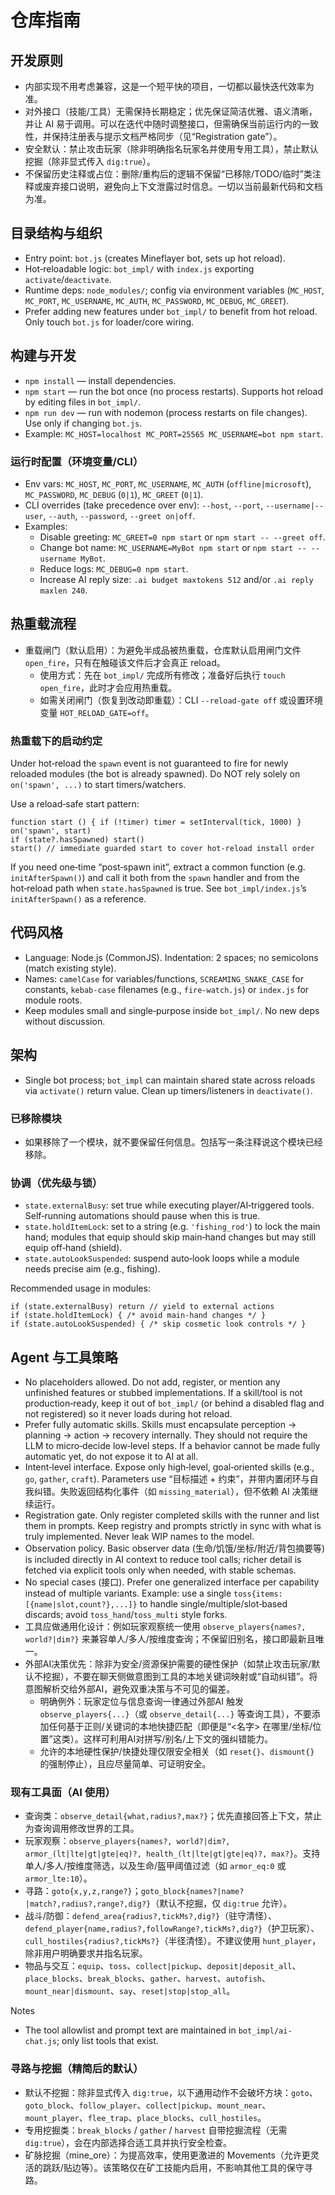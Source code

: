 # 仓库指南

## 开发原则
- 内部实现不用考虑兼容，这是一个短平快的项目，一切都以最快迭代效率为准。
- 对外接口（技能/工具）无需保持长期稳定；优先保证简洁优雅、语义清晰，并让 AI 易于调用。可以在迭代中随时调整接口，但需确保当前运行内的一致性，并保持注册表与提示文档严格同步（见“Registration gate”）。
- 安全默认：禁止攻击玩家（除非明确指名玩家名并使用专用工具），禁止默认挖掘（除非显式传入 `dig:true`）。
- 不保留历史注释或占位：删除/重构后的逻辑不保留“已移除/TODO/临时”类注释或废弃接口说明，避免向上下文泄露过时信息。一切以当前最新代码和文档为准。

## 目录结构与组织
- Entry point: `bot.js` (creates Mineflayer bot, sets up hot reload).
- Hot‑reloadable logic: `bot_impl/` with `index.js` exporting `activate`/`deactivate`.
- Runtime deps: `node_modules/`; config via environment variables (`MC_HOST`, `MC_PORT`, `MC_USERNAME`, `MC_AUTH`, `MC_PASSWORD`, `MC_DEBUG`, `MC_GREET`).
- Prefer adding new features under `bot_impl/` to benefit from hot reload. Only touch `bot.js` for loader/core wiring.

## 构建与开发
- `npm install` — install dependencies.
- `npm start` — run the bot once (no process restarts). Supports hot reload by editing files in `bot_impl/`.
- `npm run dev` — run with nodemon (process restarts on file changes). Use only if changing `bot.js`.
- Example: `MC_HOST=localhost MC_PORT=25565 MC_USERNAME=bot npm start`.

### 运行时配置（环境变量/CLI）
- Env vars: `MC_HOST`, `MC_PORT`, `MC_USERNAME`, `MC_AUTH` (`offline|microsoft`), `MC_PASSWORD`, `MC_DEBUG` (`0|1`), `MC_GREET` (`0|1`).
- CLI overrides (take precedence over env): `--host`, `--port`, `--username|--user`, `--auth`, `--password`, `--greet on|off`.
- Examples:
  - Disable greeting: `MC_GREET=0 npm start` or `npm start -- --greet off`.
  - Change bot name: `MC_USERNAME=MyBot npm start` or `npm start -- --username MyBot`.
  - Reduce logs: `MC_DEBUG=0 npm start`.
  - Increase AI reply size: `.ai budget maxtokens 512` and/or `.ai reply maxlen 240`.

## 热重载流程
- 重载闸门（默认启用）：为避免半成品被热重载，仓库默认启用闸门文件 `open_fire`，只有在触碰该文件后才会真正 reload。
  - 使用方式：先在 `bot_impl/` 完成所有修改；准备好后执行 `touch open_fire`，此时才会应用热重载。
  - 如需关闭闸门（恢复到改动即重载）：CLI `--reload-gate off` 或设置环境变量 `HOT_RELOAD_GATE=off`。

### 热重载下的启动约定

Under hot‑reload the `spawn` event is not guaranteed to fire for newly reloaded modules (the bot is already spawned). Do NOT rely solely on `on('spawn', ...)` to start timers/watchers.

Use a reload‑safe start pattern:

```
function start () { if (!timer) timer = setInterval(tick, 1000) }
on('spawn', start)
if (state?.hasSpawned) start()
start() // immediate guarded start to cover hot‑reload install order
```

If you need one‑time “post‑spawn init”, extract a common function (e.g. `initAfterSpawn()`) and call it both from the `spawn` handler and from the hot‑reload path when `state.hasSpawned` is true. See `bot_impl/index.js`’s `initAfterSpawn()` as a reference.

## 代码风格
- Language: Node.js (CommonJS). Indentation: 2 spaces; no semicolons (match existing style).
- Names: `camelCase` for variables/functions, `SCREAMING_SNAKE_CASE` for constants, `kebab-case` filenames (e.g., `fire-watch.js`) or `index.js` for module roots.
- Keep modules small and single‑purpose inside `bot_impl/`. No new deps without discussion.

## 架构
- Single bot process; `bot_impl` can maintain shared state across reloads via `activate()` return value. Clean up timers/listeners in `deactivate()`.

### 已移除模块
- 如果移除了一个模块，就不要保留任何信息。包括写一条注释说这个模块已经移除。

### 协调（优先级与锁）
- `state.externalBusy`: set true while executing player/AI‑triggered tools. Self‑running automations should pause when this is true.
- `state.holdItemLock`: set to a string (e.g. `'fishing_rod'`) to lock the main hand; modules that equip should skip main‑hand changes but may still equip off‑hand (shield).
- `state.autoLookSuspended`: suspend auto‑look loops while a module needs precise aim (e.g., fishing).

Recommended usage in modules:
```
if (state.externalBusy) return // yield to external actions
if (state.holdItemLock) { /* avoid main-hand changes */ }
if (state.autoLookSuspended) { /* skip cosmetic look controls */ }
```

## Agent 与工具策略
- No placeholders allowed. Do not add, register, or mention any unfinished features or stubbed implementations. If a skill/tool is not production‑ready, keep it out of `bot_impl/` (or behind a disabled flag and not registered) so it never loads during hot reload.
- Prefer fully automatic skills. Skills must encapsulate perception → planning → action → recovery internally. They should not require the LLM to micro‑decide low‑level steps. If a behavior cannot be made fully automatic yet, do not expose it to AI at all.
- Intent‑level interface. Expose only high‑level, goal‑oriented skills (e.g., `go`, `gather`, `craft`). Parameters use “目标描述 + 约束”，并带内置闭环与自我纠错。失败返回结构化事件（如 `missing_material`），但不依赖 AI 决策继续运行。
- Registration gate. Only register completed skills with the runner and list them in prompts. Keep registry and prompts strictly in sync with what is truly implemented. Never leak WIP names to the model.
- Observation policy. Basic observer data (生命/饥饿/坐标/附近/背包摘要等) is included directly in AI context to reduce tool calls; richer detail is fetched via explicit tools only when needed, with stable schemas.
- No special cases (接口). Prefer one generalized interface per capability instead of multiple variants. Example: use a single `toss{items:[{name|slot,count?},...]}` to handle single/multiple/slot‑based discards; avoid `toss_hand`/`toss_multi` style forks.
- 工具应做通用化设计：例如玩家观察统一使用 `observe_players{names?, world?|dim?}` 来兼容单人/多人/按维度查询；不保留旧别名，接口即最新且唯一。
- 外部AI决策优先：除非为安全/资源保护需要的硬性保护（如禁止攻击玩家/默认不挖掘），不要在聊天侧做意图到工具的本地关键词映射或“自动纠错”。将意图解析交给外部AI，避免双重决策与不可见的偏差。
  - 明确例外：玩家定位与信息查询一律通过外部AI 触发 `observe_players{...}`（或 `observe_detail{...}` 等查询工具），不要添加任何基于正则/关键词的本地快捷匹配（即便是“<名字> 在哪里/坐标/位置”这类）。这样可利用AI对拼写/别名/上下文的强纠错能力。
  - 允许的本地硬性保护/快捷处理仅限安全相关（如 `reset{}`、`dismount{}` 的强制停止），且应尽量简单、可证明安全。

### 现有工具面（AI 使用）
- 查询类：`observe_detail{what,radius?,max?}`；优先直接回答上下文，禁止为查询调用修改世界的工具。
- 玩家观察：`observe_players{names?, world?|dim?, armor_(lt|lte|gt|gte|eq)?, health_(lt|lte|gt|gte|eq)?, max?}`。支持单人/多人/按维度筛选，以及生命/盔甲阈值过滤（如 `armor_eq:0` 或 `armor_lte:10`）。
- 寻路：`goto{x,y,z,range?}`；`goto_block{names?|name?|match?,radius?,range?,dig?}`（默认不挖掘，仅 `dig:true` 允许）。
- 战斗/防御：`defend_area{radius?,tickMs?,dig?}`（驻守清怪）、`defend_player{name,radius?,followRange?,tickMs?,dig?}`（护卫玩家）、`cull_hostiles{radius?,tickMs?}`（半径清怪）。不建议使用 `hunt_player`，除非用户明确要求并指名玩家。
- 物品与交互：`equip`、`toss`、`collect|pickup`、`deposit|deposit_all`、`place_blocks`、`break_blocks`、`gather`、`harvest`、`autofish`、`mount_near|dismount`、`say`、`reset|stop|stop_all`。

Notes
- The tool allowlist and prompt text are maintained in `bot_impl/ai-chat.js`; only list tools that exist.

### 寻路与挖掘（精简后的默认）
- 默认不挖掘：除非显式传入 `dig:true`，以下通用动作不会破坏方块：`goto`、`goto_block`、`follow_player`、`collect|pickup`、`mount_near`、`mount_player`、`flee_trap`、`place_blocks`、`cull_hostiles`。
- 专用挖掘类：`break_blocks` / `gather` / `harvest` 自带挖掘流程（无需 `dig:true`），会在内部选择合适工具并执行安全检查。
- 矿脉挖掘（mine_ore）：为提高效率，使用更激进的 Movements（允许更灵活的跳跃/贴边等）。该策略仅在矿工技能内启用，不影响其他工具的保守寻路。
